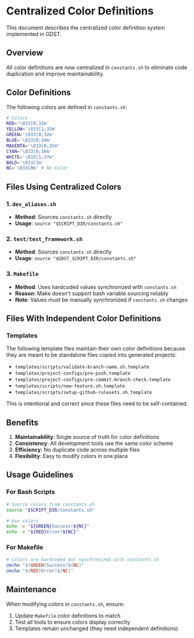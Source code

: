 # Centralized Color Definitions

This document describes the centralized color definition system implemented in GDST.

## Overview

All color definitions are now centralized in `constants.sh` to eliminate code duplication and improve maintainability.

## Color Definitions

The following colors are defined in `constants.sh`:

```bash
# Colors
RED='\033[0;31m'
YELLOW='\033[1;33m'
GREEN='\033[0;32m'
BLUE='\033[0;34m'
MAGENTA='\033[0;35m'
CYAN='\033[0;36m'
WHITE='\033[1;37m'
BOLD='\033[1m'
NC='\033[0m' # No Color
```

## Files Using Centralized Colors

### 1. `dev_aliases.sh`
- **Method**: Sources `constants.sh` directly
- **Usage**: `source "$SCRIPT_DIR/constants.sh"`

### 2. `test/test_framework.sh`
- **Method**: Sources `constants.sh` directly
- **Usage**: `source "$GDST_SCRIPT_DIR/constants.sh"`

### 3. `Makefile`
- **Method**: Uses hardcoded values synchronized with `constants.sh`
- **Reason**: Make doesn't support bash variable sourcing reliably
- **Note**: Values must be manually synchronized if `constants.sh` changes

## Files With Independent Color Definitions

### Templates
The following template files maintain their own color definitions because they are meant to be standalone files copied into generated projects:

- `templates/scripts/validate-branch-name.sh.template`
- `templates/project-configs/pre-push.template`
- `templates/project-configs/pre-commit-branch-check.template`
- `templates/scripts/new-feature.sh.template`
- `templates/scripts/setup-github-rulesets.sh.template`

This is intentional and correct since these files need to be self-contained.

## Benefits

1. **Maintainability**: Single source of truth for color definitions
2. **Consistency**: All development tools use the same color scheme
3. **Efficiency**: No duplicate code across multiple files
4. **Flexibility**: Easy to modify colors in one place

## Usage Guidelines

### For Bash Scripts
```bash
# Source colors from constants.sh
source "$SCRIPT_DIR/constants.sh"

# Use colors
echo -e "${GREEN}Success!${NC}"
echo -e "${RED}Error!${NC}"
```

### For Makefile
```makefile
# Colors are hardcoded but synchronized with constants.sh
@echo "$(GREEN)Success!$(NC)"
@echo "$(RED)Error!$(NC)"
```

## Maintenance

When modifying colors in `constants.sh`, ensure:
1. Update `Makefile` color definitions to match
2. Test all tools to ensure colors display correctly
3. Templates remain unchanged (they need independent definitions)
